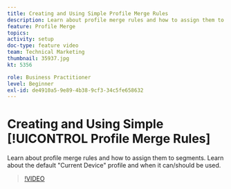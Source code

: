 ```yaml
---
title: Creating and Using Simple Profile Merge Rules
description: Learn about profile merge rules and how to assign them to segments. Learn about the default "Current Device" profile and when it can/should be used.
feature: Profile Merge
topics: 
activity: setup
doc-type: feature video
team: Technical Marketing
thumbnail: 35937.jpg
kt: 5356

role: Business Practitioner
level: Beginner
exl-id: de4910a5-9e89-4b38-9cf3-34c5fe658632
---
```

# Creating and Using Simple [!UICONTROL Profile Merge Rules]

Learn about profile merge rules and how to assign them to segments. Learn about the default "Current Device" profile and when it can/should be used.

>[!VIDEO](https://video.tv.adobe.com/v/35937/?quality=12&learn=on)
